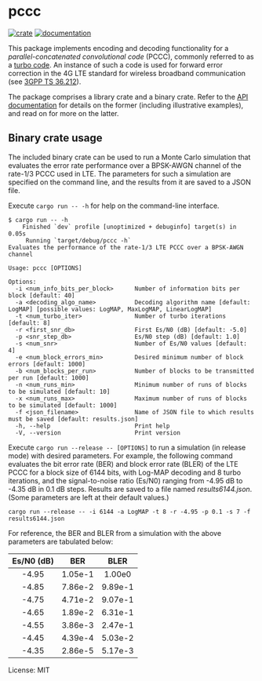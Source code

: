# pccc

[![crate](https://img.shields.io/crates/v/pccc.svg)](https://crates.io/crates/pccc)
[![documentation](https://docs.rs/pccc/badge.svg)](https://docs.rs/pccc)

This package implements encoding and decoding functionality for a _parallel-concatenated convolutional code_ (PCCC), commonly referred to as a [turbo code](https://en.wikipedia.org/wiki/Turbo_code). An instance of such a code is used for forward error correction in the 4G LTE standard for wireless broadband communication (see [3GPP TS 36.212](https://www.3gpp.org/ftp/Specs/archive/36_series/36.212/)).

The package comprises a library crate and a binary crate. Refer to the [API documentation](https://docs.rs/pccc) for details on the former (including illustrative examples), and read on for more on the latter.

## Binary crate usage

The included binary crate can be used to run a Monte Carlo simulation that evaluates the error rate performance over a BPSK-AWGN channel of the rate-1/3 PCCC used in LTE. The parameters for such a simulation are specified on the command line, and the results from it are saved to a JSON file.

Execute `cargo run -- -h` for help on the command-line interface.

```console
$ cargo run -- -h
    Finished `dev` profile [unoptimized + debuginfo] target(s) in 0.05s
     Running `target/debug/pccc -h`
Evaluates the performance of the rate-1/3 LTE PCCC over a BPSK-AWGN channel

Usage: pccc [OPTIONS]

Options:
  -i <num_info_bits_per_block>      Number of information bits per block [default: 40]
  -a <decoding_algo_name>           Decoding algorithm name [default: LogMAP] [possible values: LogMAP, MaxLogMAP, LinearLogMAP]
  -t <num_turbo_iter>               Number of turbo iterations [default: 8]
  -r <first_snr_db>                 First Es/N0 (dB) [default: -5.0]
  -p <snr_step_db>                  Es/N0 step (dB) [default: 1.0]
  -s <num_snr>                      Number of Es/N0 values [default: 4]
  -e <num_block_errors_min>         Desired minimum number of block errors [default: 1000]
  -b <num_blocks_per_run>           Number of blocks to be transmitted per run [default: 1000]
  -n <num_runs_min>                 Minimum number of runs of blocks to be simulated [default: 10]
  -x <num_runs_max>                 Maximum number of runs of blocks to be simulated [default: 1000]
  -f <json_filename>                Name of JSON file to which results must be saved [default: results.json]
  -h, --help                        Print help
  -V, --version                     Print version
```

Execute `cargo run --release -- [OPTIONS]` to run a simulation (in release mode) with desired parameters. For example, the following command evaluates the bit error rate (BER) and block error rate (BLER) of the LTE PCCC for a block size of 6144 bits, with Log-MAP decoding and 8 turbo iterations, and the signal-to-noise ratio (Es/N0) ranging from -4.95 dB to -4.35 dB in 0.1 dB steps. Results are saved to a file named _results6144.json_. (Some parameters are left at their default values.)

```console
cargo run --release -- -i 6144 -a LogMAP -t 8 -r -4.95 -p 0.1 -s 7 -f results6144.json
```

For reference, the BER and BLER from a simulation with the above parameters are tabulated below:

 | Es/N0 (dB) |    BER    |    BLER    |
 |:----------:|:---------:|:----------:|
 |  -4.95     |  1.05e-1  |    1.00e0  |
 |  -4.85     |  7.86e-2  |   9.89e-1  |
 |  -4.75     |  4.71e-2  |   9.07e-1  |
 |  -4.65     |  1.89e-2  |   6.31e-1  |
 |  -4.55     |  3.86e-3  |   2.47e-1  |
 |  -4.45     |  4.39e-4  |   5.03e-2  |
 |  -4.35     |  2.86e-5  |   5.17e-3  |

License: MIT

